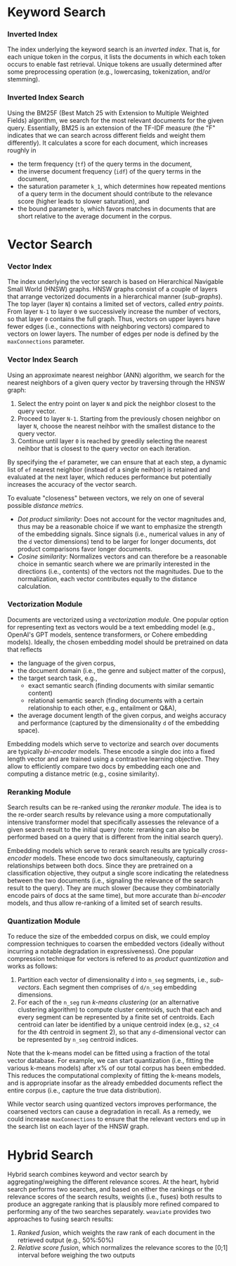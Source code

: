 # Keyword Search

### Inverted Index

The index underlying the keyword search is an *inverted index*. That is, for each unique token in the corpus, it lists the documents in which each token occurs to enable fast retrieval. Unique tokens are usually determined after some preprocessing operation (e.g., lowercasing, tokenization, and/or stemming). 

### Inverted Index Search

Using the BM25F (Best Match 25 with Extension to Multiple Weighted Fields) algorithm, we search for the most relevant documents for the given query. Essentially, BM25 is an extension of the TF-IDF measure (the "F" indicates that we can search across different fields and weight them differently). It calculates a score for each document, which increases roughly in
- the term frequency (`tf`) of the query terms in the document,
- the inverse document frequency (`idf`) of the query terms in the document,
- the saturation parameter `k_1`, which determines how repeated mentions of a query term in the document should contribute to the relevance score (higher leads to slower saturation), and
- the bound parameter `b`, which favors matches in documents that are short relative to the average document in the corpus.

# Vector Search

### Vector Index

The index underlying the vector search is based on Hierarchical Navigable Small World (HNSW) graphs. HNSW graphs consist of a couple of layers that arrange vectorized documents in a hierarchical manner (*sub-graphs*). The top layer (layer `N`) contains a limited set of vectors, called *entry points*. From layer `N-1` to layer `0` we successively increase the number of vectors, so that layer `0` contains the full graph. Thus, vectors on upper layers have fewer edges (i.e., connections with neighboring vectors) compared to vectors on lower layers. The number of edges per node is defined by the `maxConnections` parameter.

### Vector Index Search

Using an approximate nearest neighbor (ANN) algorithm, we search for the nearest neighbors of a given query vector by traversing through the HNSW graph:
1. Select the entry point on layer `N` and pick the neighbor closest to the query vector.
2. Proceed to layer `N-1`. Starting from the previously chosen neighbor on layer `N`, choose the nearest neihbor with the smallest distance to the query vector.
3. Continue until layer `0` is reached by greedily selecting the nearest neihbor that is closest to the query vector on each iteration.

By specifying the `ef` parameter, we can ensure that at each step, a dynamic list of `ef` nearest neighbor (instead of a single neihbor) is retained and evaluated at the next layer, which reduces performance but potentially increases the accuracy of the vector search.

To evaluate "closeness" between vectors, we rely on one of several possible *distance metrics*.
- *Dot product similarity*: Does not account for the vector magnitudes and, thus may be a reasonable choice if we want to emphasize the strength of the embedding signals. Since signals (i.e., numerical values in any of the `d` vector dimensions) tend to be larger for longer documents, dot product comparisons favor longer documents.
- *Cosine similarity*: Normalizes vectors and can therefore be a reasonable choice in semantic search where we are primarily interested in the directions (i.e., contents) of the vectors not the magnitudes. Due to the normalization, each vector contributes equally to the distance calculation.

### Vectorization Module

Documents are vectorized using a *vectorization module*. One popular option for representing text as vectors would be a text embedding model (e.g., OpenAI's GPT models, sentence transformers, or Cohere embedding models). Ideally, the chosen embedding model should be pretrained on data that reflects
- the language of the given corpus,
- the document domain (i.e., the genre and subject matter of the corpus),
- the target search task, e.g., 
    - exact semantic search (finding documents with similar semantic content)
    - relational semantic search (finding documents with a certain relationship to each other, e.g., entailment or Q&A),
- the average document length of the given corpus,
and weighs accuracy and performance (captured by the dimensionality `d` of the embedding space).

Embedding models which serve to vectorize and search over documents are typically *bi-encoder* models. These encode a single doc into a fixed length vector and are trained using a contrastive learning objective. They allow to efficiently compare two docs by embedding each one and computing a distance metric (e.g., cosine similarity).

### Reranking Module

Search results can be re-ranked using the *reranker module*. The idea is to the re-order search results by relevance using a more computationally intensive transformer model that specifically assesses the relevance of a given search result to the initial query (note: reranking can also be performed based on a query that is different from the initial search query).

Embedding models which serve to rerank search results are typically *cross-encoder* models. These encode two docs simultaneously, capturing relationships between both docs. Since they are pretrained on a classification objective, they output a single score indicating the relatedness between the two documents (i.e., signaling the relevance of the search result to the query). They are much slower (because they combinatorially encode pairs of docs at the same time), but more accurate than *bi-encoder* models, and thus allow re-ranking of a limited set of search results.


### Quantization Module

To reduce the size of the embedded corpus on disk, we could employ compression techniques to coarsen the embedded vectors (ideally without incurring a notable degradation in expressiveness). One popular compression technique for vectors is refered to as *product quantization* and works as follows:
1. Partition each vector of dimensionality `d` into `n_seg` segments, i.e., *sub-vectors*. Each segment then comprises of `d/n_seg` embedding dimensions.
2. For each of the `n_seg` run *k-means clustering* (or an alternative clustering algorithm) to compute cluster centroids, such that each and every segment can be represented by a finite set of centroids. Each centroid can later be identified by a unique centroid index (e.g., `s2_c4` for the 4th centroid in segment 2), so that any `d`-dimensional vector can be represented by `n_seg` centroid indices.

Note that the k-means model can be fitted using a fraction of the total vector database. For example, we can start quantization (i.e., fitting the various k-means models) after x% of our total corpus has been embedded. This reduces the computational complexity of fitting the k-means models, and is appropriate insofar as the already embedded documents reflect the entire corpus (i.e., capture the true data distribution).

While vector search using quantized vectors improves performance, the coarsened vectors can cause a degradation in recall. As a remedy, we could increase `maxConnections` to ensure that the relevant vectors end up in the search list on each layer of the HNSW graph.

# Hybrid Search

Hybrid search combines keyword and vector search by aggregating/weighing the different relevance scores. At the heart, hybrid search performs two searches, and based on either the rankings or the relevance scores of the search results, weights (i.e., fuses) both results to produce an aggregate ranking that is plausibly more refined compared to performing any of the two searches separately. `weaviate` provides two approaches to fusing search results:
1. *Ranked fusion*, which weights the raw rank of each document in the retrieved output (e.g., 50%:50%)
2. *Relative score fusion*, which normalizes the relevance scores to the [0;1] interval before weighing the two outputs
